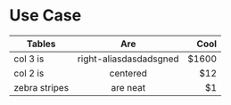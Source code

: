 Use Case
=======

| Tables        | Are           | Cool  |
| ------------- |:-------------:| -----:|
| col 3 is      | right-aliasdasdadsgned | $1600 |
| col 2 is      | centered      |   $12 |
| zebra stripes | are neat      |    $1 |
